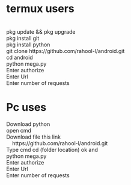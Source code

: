 <h1>termux users</h1><br>
pkg update && pkg upgrade<br>
pkg install git<br>
pkg install python<br>
git clone https://github.com/rahool-l/android.git<br>
cd android<br>
python mega.py<br>
Enter authorize<br>
Enter Url<br>
Enter number of requests<br>

<h1>Pc uses</h1>
Download python <br>
open cmd <br>
Download file this link <br>
&nbsp &nbsp https://github.com/rahool-l/android.git<br>
Type cmd cd (folder location) ok and <br>
python mega.py<br>
Enter authorize<br>
Enter Url<br>
Enter number of requests<br>

